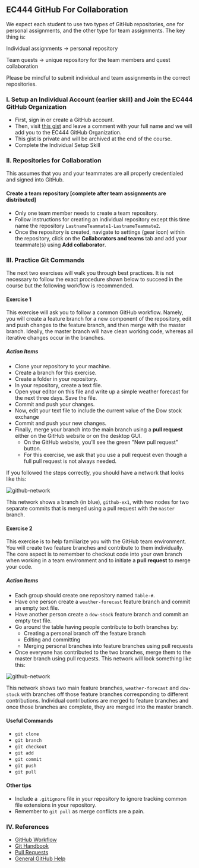 ## EC444 GitHub For Collaboration

We expect each student to use two types of GitHub repositories, one
for personal assignments, and the other type for team
assignments. The key thing is:

Individual assignments -> personal repository

Team quests -> unique repository for the team members and quest collaboration

Please be mindful to submit individual and team assignments in the correct repositories.


### I. Setup an Individual Account (earlier skill) and Join the EC444 GitHub Organization

* First, sign in or create a GitHub account.
* Then, visit [this gist](https://gist.github.com/emilylam/d52881c572bc226b8d20dd6ab78d12bf) and leave a comment with your full name and we will add you to the EC444 GitHub Organization.
* This gist is private and will be archived at the end of the course.
* Complete the Individual Setup Skill

### II. Repositories for Collaboration
This assumes that you and your teammates are all properly credentialed and signed into GitHub.

#### Create a team repository [complete after team assignments are distributed]

* Only one team member needs to create a team repository.
* Follow instructions for creating an individual repository except this time name the repository `LastnameTeammate1-LastnameTeammate2`.
* Once the repository is created, navigate to settings (gear icon) within the repository, click on the **Collaborators and teams** tab and add your teammate(s) using **Add collaborator**.

### III. Practice Git Commands

The next two exercises will walk you through best practices. It is not necessary to follow the exact procedure shown below to succeed in the course but the following workflow is recommended.

#### Exercise 1
This exercise will ask you to follow a common GitHub workflow. Namely, you will create a feature branch for a new component of the repository, edit and push changes to the feature branch, and then merge with the master branch. Ideally, the master branch will have clean working code, whereas all iterative changes occur in the branches.

##### Action Items

* Clone your repository to your machine.
* Create a branch for this exercise.
* Create a folder in your repository.
* In your repository, create a text file.
* Open your editor on this file and write up a simple weather forecast for the next three days. Save the file. 
* Commit and push your changes.
* Now, edit your text file to include the current value of the Dow stock exchange
* Commit and push your new changes.
* Finally, merge your branch into the main branch using a **pull request** either on the GitHub website or on the desktop GUI.
  * On the GitHub website, you'll see the green "New pull request" button.
  * For this exercise, we ask that you use a pull request even though a full pull request is not always needed.

If you followed the steps correctly, you should have a network that looks like this:

![github-network](../images/github-network.png)

This network shows a branch (in blue), `github-ex1`, with two nodes
for two separate commits that is merged using a pull request with the
`master` branch.

#### Exercise 2
This exercise is to help familiarize you with the GitHub team
environment. You will create two feature branches and contribute to
them individually. The core aspect is to remember to checkout code
into your own branch when working in a team environment and to
initiate a **pull request** to merge your code.

##### Action Items

* Each group should create one repository named `Table-#`.
* Have one person create a `weather-forecast` feature branch and commit an empty text file.
* Have another person create a `dow-stock` feature branch and commit an empty text file.
* Go around the table having people contribute to both branches by:
  * Creating a personal branch off the feature branch
  * Editing and committing
  * Merging personal branches into feature branches using pull requests
* Once everyone has contributed to the two branches, merge them to the master branch using pull requests. This network will look something like this:

![github-network](../images/team-network.png)

This network shows two main feature branches, `weather-forecast` and
`dow-stock` with branches off those feature branches
corresponding to different contributions. Individual contributions are
merged to feature branches and once those branches are complete, they
are merged into the master branch.

#### Useful Commands
* `git clone`
* `git branch`
* `git checkout`
* `git add`
* `git commit`
* `git push`
* `git pull`

#### Other tips
* Include a `.gitignore` file in your repository to ignore tracking common file extensions in your repository.
* Remember to `git pull` as merge conflicts are a pain.

### IV. References
* [GitHub Workflow](https://guides.github.com/introduction/flow/)
* [Git Handbook](https://guides.github.com/introduction/git-handbook/#basic-git)
* [Pull Requests](https://help.github.com/articles/about-pull-requests/)
* [General GitHub Help](https://help.github.com)
